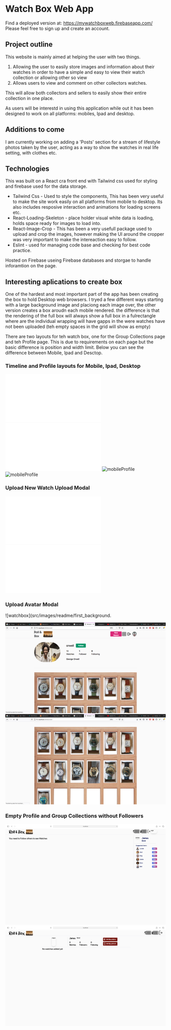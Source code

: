 
# Watch Box Web App 
Find a deployed version at: https://mywatchboxweb.firebaseapp.com/
Please feel free to sign up and create an account.

## Project outline
This website is mainly aimed at helping the user with two things.
1. Allowing the user to easily store images and information about their watches in order to have a simple and easy to view their watch collection or allowing other so view
2. Allows users to view and comment on other collectors watches. 

This will allow both collectors and sellers to easily show their entire collection in one place.

As users will be interestd in using this application while out it has been designed to work on all platforms: mobiles, Ipad and desktop.

## Additions to come
I am currently working on adding a 'Posts' section for a stream of lifestyle photos taken by the user, acting as a way to show the watches in real life setting, with clothes etc.


## Technologies
This was built on a React cra front end with Tailwind css used for styling and firebase used for the data storage.

- Tailwind Css - Used to style the components, This has been very useful to make the site work easily on all platforms from mobile to desktop. Its also includes resposive interaction and animations for loading screens etc. 
- React-Loading-Skeleton - place holder visual white data is loading, holds space ready for images to load into.
- React-Image-Crop - This has been a very usefull package used to upload and crop the images, however making the UI around the cropper was very important to make the intereaction easy to follow.
- Eslint - used for managing code base and checking for best code practice.

Hosted on Firebase useing Firebase databases and storgae to handle inforamtion on the page.

## Interesting aplications to create box
One of the hardest and most important part of the app has been creating the box to hold Desktop web browsers.
I tryed a few different ways starting with a large background image and placiong each image over, the other version creates a box aroudn each mobile rendered. the difference is that the rendering of the full box will always show a full box in a fulrectangle where are the individual wrapping will have gapps in the were watches have not been uploaded (teh empty spaces in the grid will show as empty)

There are two layouts for teh watch box, one for the Group Collections page and teh Profile page. This is due to requirements on each page but the basic difference is position and width limit.
Below you can see the difference between Mobile, Ipad and Desctop.

### Timeline and Profile layouts for Mobile, Ipad, Desktop
![mobileProfile](src/images/readme/Mobile_profile_timeline.pdf)
![mobileProfile](src/images/readme/Ipad_layout.pdf)
![mobileProfile](src/images/readme/Timeline.png)
![mobileProfile](src/images/readme/timeline_with_followers.png)

### Upload New Watch Upload Modal
![watchbox](src/images/readme/Avatar_upload.pdf)
![watchbox](src/images/readme/Mobile_watch_upload.pdf)

### Upload Avatar Modal
![watchbox](src/images/readme/first_background.

![watchbox](src/images/readme/first_background.png)
![watchbox2](src/images/readme/first_background_2.png)

### Empty Profile and Group Collections without Followers
![mobileProfile](src/images/readme/Timeline_empty.png)
![mobileProfile](src/images/readme/Profile_empty.png)

<!-- This had its limitations though it me be something that the user can chose between.
- This style will have empty spaces even if the watch is not there. 
- Works well when there is not information.
The second style uses a single a single box .png as shown below which is used as a background image that is repeated around each image which means the box will only be visiable around existant watches. This means the box is infinate and will grow with the collection. It does also mean that there will be spaces that are not showing the box leading to a non complete box visual as shown below.

![watchoutline](src/images/readme/single_box.png)
![watchoutline](src/images/readme/profile_box.png)
![watchoutline](src/images/readme/timeline_box.png) -->